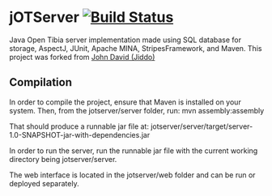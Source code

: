 jOTServer [![Build Status](https://travis-ci.org/BenDol/jOTServer.svg?branch=master)](https://travis-ci.org/BenDol/jOTServer)
=========

Java Open Tibia server implementation made using SQL database for storage, AspectJ, JUnit, Apache MINA, StripesFramework, and Maven. This project was forked from [John David (Jiddo)](http://www.jiddo.net/index.php/projects/tool-library-projects/79-jotserver)

## Compilation ##

In order to compile the project, ensure that Maven is installed on your system. 
Then, from the jotserver/server folder, run:
mvn assembly:assembly

That should produce a runnable jar file at:
jotserver/server/target/server-1.0-SNAPSHOT-jar-with-dependencies.jar

In order to run the server, run the runnable jar file with the current working
directory being jotserver/server. 

The web interface is located in the jotserver/web folder and can be run or 
deployed separately. 
